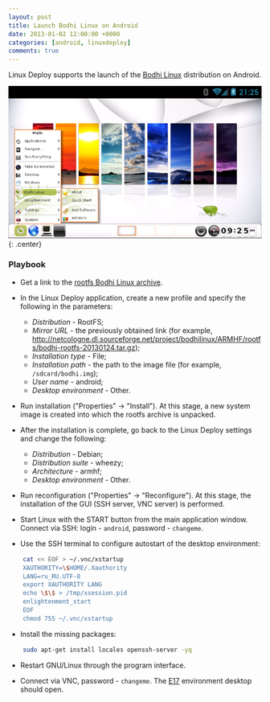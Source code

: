 ```yaml
---
layout: post
title: Launch Bodhi Linux on Android
date: 2013-01-02 12:00:00 +0000
categories: [android, linuxdeploy]
comments: true
---
```


Linux Deploy supports the launch of the [Bodhi Linux](https://www.bodhilinux.com) distribution on Android.

![linuxdeploy](/assets/images/linuxdeploy-bodhilinux-e17.png "Bodhi Linux и E17"){: .center}

<!--more-->

### Playbook

- Get a link to the <a href="http://sourceforge.net/projects/bodhilinux/files/ARMHF/rootfs/">rootfs Bodhi Linux archive</a>.

- In the Linux Deploy application, create a new profile and specify the following in the parameters:
  - *Distribution* - RootFS;
  - *Mirror URL* - the previously obtained link (for example, http://netcologne.dl.sourceforge.net/project/bodhilinux/ARMHF/rootfs/bodhi-rootfs-20130124.tar.gz);
  - *Installation type* - File;
  - *Installation path* - the path to the image file (for example, `/sdcard/bodhi.img`);
  - *User name* - android;
  - *Desktop environment* - Other.
  
- Run installation ("Properties" -> "Install"). At this stage, a new system image is created into which the rootfs archive is unpacked.

- After the installation is complete, go back to the Linux Deploy settings and change the following:
  - *Distribution* - Debian;
  - *Distribution suite* - wheezy;
  - *Architecture* - armhf;
  - *Desktop environment* - Other.
  
- Run reconfiguration ("Properties" -> "Reconfigure"). At this stage, the installation of the GUI (SSH server, VNC server) is performed.

- Start Linux with the START button from the main application window. Connect via SSH: login - `android`, password - `changeme`.

- Use the SSH terminal to configure autostart of the desktop environment:
```sh
    cat << EOF > ~/.vnc/xstartup
    XAUTHORITY=\$HOME/.Xauthority
    LANG=ru_RU.UTF-8
    export XAUTHORITY LANG
    echo \$\$ > /tmp/xsession.pid
    enlightenment_start
    EOF
    chmod 755 ~/.vnc/xstartup
```

- Install the missing packages:
```sh
    sudo apt-get install locales openssh-server -yq
```

- Restart GNU/Linux through the program interface.

- Connect via VNC, password - `changeme`. The [E17](https://en.wikipedia.org/wiki/Enlightenment_(software)) environment desktop should open.
